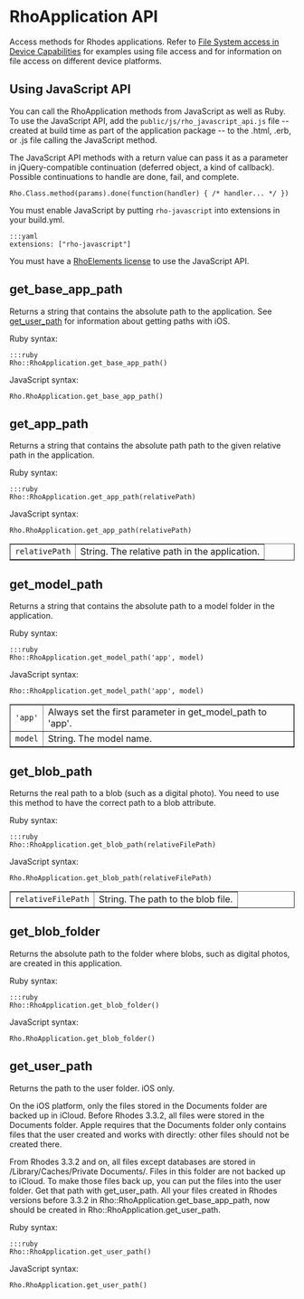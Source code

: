 # RhoApplication API

Access methods for Rhodes applications. Refer to [File System access in Device Capabilities](../rhodes/device-caps#file-system-access) for examples using file access and for information on file access on different device platforms.

## Using JavaScript API

You can call the RhoApplication methods from JavaScript as well as Ruby. To use the JavaScript API, add the `public/js/rho_javascript_api.js` file -- created at build time as part of the application package -- to the .html, .erb, or .js file calling the JavaScript method.

The JavaScript API methods with a return value can pass it as a parameter in jQuery-compatible continuation (deferred object, a kind of callback). Possible continuations to handle are done, fail, and complete.

	Rho.Class.method(params).done(function(handler) { /* handler... */ })

You must enable JavaScript by putting `rho-javascript` into extensions in your build.yml.

	:::yaml
	extensions: ["rho-javascript"]

You must have a [RhoElements license](../rhoelements/licensing) to use the JavaScript API.

## get_base_app_path

Returns a string that contains the absolute path to the application. See [get_user_path](#getuserpath) for information about getting paths with iOS.

Ruby syntax:

	:::ruby
	Rho::RhoApplication.get_base_app_path()

JavaScript syntax:

	Rho.RhoApplication.get_base_app_path()

## get_app_path

Returns a string that contains the absolute path path to the given relative path in the application.

Ruby syntax:

	:::ruby
	Rho::RhoApplication.get_app_path(relativePath)

JavaScript syntax:

	Rho.RhoApplication.get_app_path(relativePath)

<table border="1">
<tr>
	<td><code>relativePath</code></td>
	<td>String. The relative path in the application.</td>
</tr>
</table>

## get_model_path

Returns a string that contains the absolute path to a model folder in the application.

Ruby syntax:

	:::ruby
	Rho::RhoApplication.get_model_path('app', model)

JavaScript syntax:

	Rho::RhoApplication.get_model_path('app', model)

<table border="1">
<tr>
	<td><code>'app'</code></td>
	<td>Always set the first parameter in get_model_path to 'app'.</td>
</tr>
<tr>
	<td><code>model</code></td>
	<td>String. The model name.</td>
</tr>
</table>

## get_blob_path

Returns the real path to a blob (such as a digital photo). You need to use this method to have the correct path to a blob attribute.

Ruby syntax:

	:::ruby
	Rho::RhoApplication.get_blob_path(relativeFilePath)

JavaScript syntax:

	Rho.RhoApplication.get_blob_path(relativeFilePath)

<table border="1">
<tr>
	<td><code>relativeFilePath</code></td>
	<td>String. The path to the blob file.</td>
</tr>
</table>

## get_blob_folder

Returns the absolute path to the folder where blobs, such as digital photos, are created in this application.

Ruby syntax:

	:::ruby
	Rho::RhoApplication.get_blob_folder()

JavaScript syntax:

	Rho.RhoApplication.get_blob_folder()

## get_user_path

Returns the path to the user folder. iOS only.

On the iOS platform, only the files stored in the Documents folder are backed up in iCloud. Before Rhodes 3.3.2, all files were stored in the Documents folder. Apple requires that the Documents folder only contains files that the user created and works with directly: other files should not be created there.

From Rhodes 3.3.2 and on, all files except databases are stored in /Library/Caches/Private Documents/. Files in this folder are not backed up to iCloud. To make those files back up, you can put the files into the user folder. Get that path with get_user_path. All your files created in Rhodes versions before 3.3.2 in Rho::RhoApplication.get_base_app_path, now should be created in Rho::RhoApplication.get_user_path.

Ruby syntax:

	:::ruby
	Rho::RhoApplication.get_user_path()

JavaScript syntax:

	Rho.RhoApplication.get_user_path()
